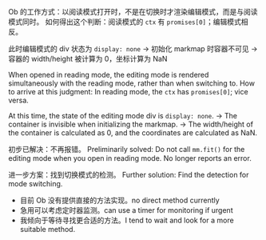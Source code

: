 Ob 的工作方式：以阅读模式打开时，不是在切换时才渲染编辑模式，而是与阅读模式同时。
如何得出这个判断：阅读模式的 `ctx` 有 `promises[0]`；编辑模式相反。

此时编辑模式的 div 状态为 `display: none`
→ 初始化 markmap 时容器不可见
→ 容器的 width/height 被计算为 0，坐标计算为 NaN

When opened in reading mode, the editing mode is rendered simultaneously with the reading mode, rather than when switching to.
How to arrive at this judgment: In reading mode, the `ctx` has `promises[0]`; vice versa.

At this time, the state of the editing mode div is `display: none`.
→ The container is invisible when initializing the markmap.
→ The width/height of the container is calculated as 0, and the coordinates are calculated as NaN.

初步已解决：不再报错。
Preliminarily solved: Do not call `mm.fit()` for the editing mode when you open in reading mode. No longer reports an error.

进一步方案：找到切换模式的检测。
Further solution: Find the detection for mode switching.

- 目前 Ob 没有提供直接的方法实现。no direct method currently
- 急用可以考虑定时器监测。can use a timer for monitoring if urgent
- 我倾向于等待寻找更合适的方法。I tend to wait and look for a more suitable method.
